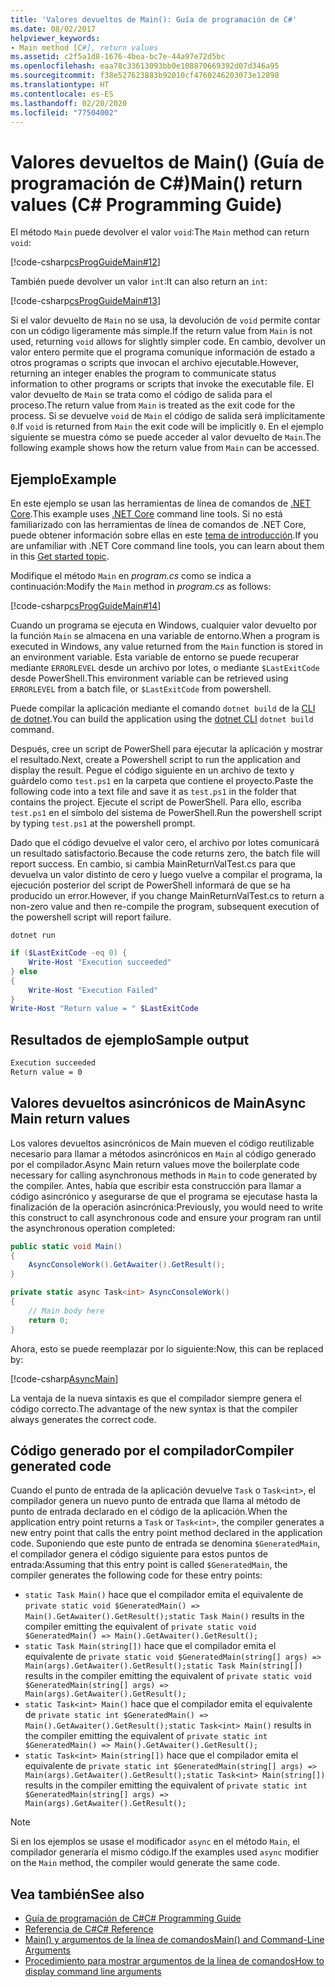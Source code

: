 ```yaml
---
title: 'Valores devueltos de Main(): Guía de programación de C#'
ms.date: 08/02/2017
helpviewer_keywords:
- Main method [C#], return values
ms.assetid: c2f5a1d8-1676-4bea-bc7e-44a97e72d5bc
ms.openlocfilehash: eaa78c33613093bb0e108870669392d07d346a95
ms.sourcegitcommit: f38e527623883b92010cf4760246203073e12898
ms.translationtype: HT
ms.contentlocale: es-ES
ms.lasthandoff: 02/20/2020
ms.locfileid: "77504002"
---
```

# <a name="main-return-values-c-programming-guide"></a><span data-ttu-id="1dafc-102">Valores devueltos de Main() (Guía de programación de C#)</span><span class="sxs-lookup"><span data-stu-id="1dafc-102">Main() return values (C# Programming Guide)</span></span>

<span data-ttu-id="1dafc-103">El método `Main` puede devolver el valor `void`:</span><span class="sxs-lookup"><span data-stu-id="1dafc-103">The `Main` method can return `void`:</span></span>

 [!code-csharp[csProgGuideMain#12](~/samples/snippets/csharp/VS_Snippets_VBCSharp/csProgGuideMain/CS/Class3.cs#12)]

<span data-ttu-id="1dafc-104">También puede devolver un valor `int`:</span><span class="sxs-lookup"><span data-stu-id="1dafc-104">It can also return an `int`:</span></span>

 [!code-csharp[csProgGuideMain#13](~/samples/snippets/csharp/VS_Snippets_VBCSharp/csProgGuideMain/CS/Class3.cs#13)]

<span data-ttu-id="1dafc-105">Si el valor devuelto de `Main` no se usa, la devolución de `void` permite contar con un código ligeramente más simple.</span><span class="sxs-lookup"><span data-stu-id="1dafc-105">If the return value from `Main` is not used, returning `void` allows for slightly simpler code.</span></span> <span data-ttu-id="1dafc-106">En cambio, devolver un valor entero permite que el programa comunique información de estado a otros programas o scripts que invocan el archivo ejecutable.</span><span class="sxs-lookup"><span data-stu-id="1dafc-106">However, returning an integer enables the program to communicate status information to other programs or scripts that invoke the executable file.</span></span> <span data-ttu-id="1dafc-107">El valor devuelto de `Main` se trata como el código de salida para el proceso.</span><span class="sxs-lookup"><span data-stu-id="1dafc-107">The return value from `Main` is treated as the exit code for the process.</span></span> <span data-ttu-id="1dafc-108">Si se devuelve `void` de `Main` el código de salida será implícitamente `0`.</span><span class="sxs-lookup"><span data-stu-id="1dafc-108">If `void` is returned from `Main` the exit code will be implicitly `0`.</span></span> <span data-ttu-id="1dafc-109">En el ejemplo siguiente se muestra cómo se puede acceder al valor devuelto de `Main`.</span><span class="sxs-lookup"><span data-stu-id="1dafc-109">The following example shows how the return value from `Main` can be accessed.</span></span>

## <a name="example"></a><span data-ttu-id="1dafc-110">Ejemplo</span><span class="sxs-lookup"><span data-stu-id="1dafc-110">Example</span></span>

<span data-ttu-id="1dafc-111">En este ejemplo se usan las herramientas de línea de comandos de [.NET Core](../../../core/index.md).</span><span class="sxs-lookup"><span data-stu-id="1dafc-111">This example uses [.NET Core](../../../core/index.md) command line tools.</span></span> <span data-ttu-id="1dafc-112">Si no está familiarizado con las herramientas de línea de comandos de .NET Core, puede obtener información sobre ellas en este [tema de introducción](../../../core/tutorials/cli-create-console-app.md).</span><span class="sxs-lookup"><span data-stu-id="1dafc-112">If you are unfamiliar with .NET Core command line tools, you can learn about them in this [Get started topic](../../../core/tutorials/cli-create-console-app.md).</span></span>

<span data-ttu-id="1dafc-113">Modifique el método `Main` en *program.cs* como se indica a continuación:</span><span class="sxs-lookup"><span data-stu-id="1dafc-113">Modify the `Main` method in *program.cs* as follows:</span></span>

 [!code-csharp[csProgGuideMain#14](~/samples/snippets/csharp/VS_Snippets_VBCSharp/csProgGuideMain/CS/Class3.cs#14)]

<span data-ttu-id="1dafc-114">Cuando un programa se ejecuta en Windows, cualquier valor devuelto por la función `Main` se almacena en una variable de entorno.</span><span class="sxs-lookup"><span data-stu-id="1dafc-114">When a program is executed in Windows, any value returned from the `Main` function is stored in an environment variable.</span></span> <span data-ttu-id="1dafc-115">Esta variable de entorno se puede recuperar mediante `ERRORLEVEL` desde un archivo por lotes, o mediante `$LastExitCode` desde PowerShell.</span><span class="sxs-lookup"><span data-stu-id="1dafc-115">This environment variable can be retrieved using `ERRORLEVEL` from a batch file, or `$LastExitCode` from powershell.</span></span>

<span data-ttu-id="1dafc-116">Puede compilar la aplicación mediante el comando `dotnet build` de la [CLI de dotnet](../../../core/tools/dotnet.md).</span><span class="sxs-lookup"><span data-stu-id="1dafc-116">You can build the application using the [dotnet CLI](../../../core/tools/dotnet.md) `dotnet build` command.</span></span>

<span data-ttu-id="1dafc-117">Después, cree un script de PowerShell para ejecutar la aplicación y mostrar el resultado.</span><span class="sxs-lookup"><span data-stu-id="1dafc-117">Next, create a Powershell script to run the application and display the result.</span></span> <span data-ttu-id="1dafc-118">Pegue el código siguiente en un archivo de texto y guárdelo como `test.ps1` en la carpeta que contiene el proyecto.</span><span class="sxs-lookup"><span data-stu-id="1dafc-118">Paste the following code into a text file and save it as `test.ps1` in the folder that contains the project.</span></span> <span data-ttu-id="1dafc-119">Ejecute el script de PowerShell. Para ello, escriba `test.ps1` en el símbolo del sistema de PowerShell.</span><span class="sxs-lookup"><span data-stu-id="1dafc-119">Run the powershell script by typing `test.ps1` at the powershell prompt.</span></span>

<span data-ttu-id="1dafc-120">Dado que el código devuelve el valor cero, el archivo por lotes comunicará un resultado satisfactorio.</span><span class="sxs-lookup"><span data-stu-id="1dafc-120">Because the code returns zero, the batch file will report success.</span></span> <span data-ttu-id="1dafc-121">En cambio, si cambia MainReturnValTest.cs para que devuelva un valor distinto de cero y luego vuelve a compilar el programa, la ejecución posterior del script de PowerShell informará de que se ha producido un error.</span><span class="sxs-lookup"><span data-stu-id="1dafc-121">However, if you change MainReturnValTest.cs to return a non-zero value and then re-compile the program, subsequent execution of the powershell script will report failure.</span></span>

```dotnetcli
dotnet run
```

```powershell
if ($LastExitCode -eq 0) {
    Write-Host "Execution succeeded"
} else
{
    Write-Host "Execution Failed"
}
Write-Host "Return value = " $LastExitCode
```

## <a name="sample-output"></a><span data-ttu-id="1dafc-122">Resultados de ejemplo</span><span class="sxs-lookup"><span data-stu-id="1dafc-122">Sample output</span></span>

```txt
Execution succeeded
Return value = 0
```

## <a name="async-main-return-values"></a><span data-ttu-id="1dafc-123">Valores devueltos asincrónicos de Main</span><span class="sxs-lookup"><span data-stu-id="1dafc-123">Async Main return values</span></span>

<span data-ttu-id="1dafc-124">Los valores devueltos asincrónicos de Main mueven el código reutilizable necesario para llamar a métodos asincrónicos en `Main` al código generado por el compilador.</span><span class="sxs-lookup"><span data-stu-id="1dafc-124">Async Main return values move the boilerplate code necessary for calling asynchronous methods in `Main` to code generated by the compiler.</span></span> <span data-ttu-id="1dafc-125">Antes, había que escribir esta construcción para llamar a código asincrónico y asegurarse de que el programa se ejecutase hasta la finalización de la operación asincrónica:</span><span class="sxs-lookup"><span data-stu-id="1dafc-125">Previously, you would need to write this construct to call asynchronous code and ensure your program ran until the asynchronous operation completed:</span></span>

```csharp
public static void Main()
{
    AsyncConsoleWork().GetAwaiter().GetResult();
}

private static async Task<int> AsyncConsoleWork()
{
    // Main body here
    return 0;
}
```

<span data-ttu-id="1dafc-126">Ahora, esto se puede reemplazar por lo siguiente:</span><span class="sxs-lookup"><span data-stu-id="1dafc-126">Now, this can be replaced by:</span></span>

[!code-csharp[AsyncMain](../../../../samples/snippets/csharp/main-arguments/program.cs#AsyncMain)]

<span data-ttu-id="1dafc-127">La ventaja de la nueva sintaxis es que el compilador siempre genera el código correcto.</span><span class="sxs-lookup"><span data-stu-id="1dafc-127">The advantage of the new syntax is that the compiler always generates the correct code.</span></span>

## <a name="compiler-generated-code"></a><span data-ttu-id="1dafc-128">Código generado por el compilador</span><span class="sxs-lookup"><span data-stu-id="1dafc-128">Compiler generated code</span></span>

<span data-ttu-id="1dafc-129">Cuando el punto de entrada de la aplicación devuelve `Task` o `Task<int>`, el compilador genera un nuevo punto de entrada que llama al método de punto de entrada declarado en el código de la aplicación.</span><span class="sxs-lookup"><span data-stu-id="1dafc-129">When the application entry point returns a `Task` or `Task<int>`, the compiler generates a new entry point that calls the entry point method declared in the application code.</span></span> <span data-ttu-id="1dafc-130">Suponiendo que este punto de entrada se denomina `$GeneratedMain`, el compilador genera el código siguiente para estos puntos de entrada:</span><span class="sxs-lookup"><span data-stu-id="1dafc-130">Assuming that this entry point is called `$GeneratedMain`, the compiler generates the following code for these entry points:</span></span>

- <span data-ttu-id="1dafc-131">`static Task Main()` hace que el compilador emita el equivalente de `private static void $GeneratedMain() => Main().GetAwaiter().GetResult();`</span><span class="sxs-lookup"><span data-stu-id="1dafc-131">`static Task Main()` results in the compiler emitting the equivalent of `private static void $GeneratedMain() => Main().GetAwaiter().GetResult();`</span></span>
- <span data-ttu-id="1dafc-132">`static Task Main(string[])` hace que el compilador emita el equivalente de `private static void $GeneratedMain(string[] args) => Main(args).GetAwaiter().GetResult();`</span><span class="sxs-lookup"><span data-stu-id="1dafc-132">`static Task Main(string[])` results in the compiler emitting the equivalent of `private static void $GeneratedMain(string[] args) => Main(args).GetAwaiter().GetResult();`</span></span>
- <span data-ttu-id="1dafc-133">`static Task<int> Main()` hace que el compilador emita el equivalente de `private static int $GeneratedMain() => Main().GetAwaiter().GetResult();`</span><span class="sxs-lookup"><span data-stu-id="1dafc-133">`static Task<int> Main()` results in the compiler emitting the equivalent of `private static int $GeneratedMain() => Main().GetAwaiter().GetResult();`</span></span>
- <span data-ttu-id="1dafc-134">`static Task<int> Main(string[])` hace que el compilador emita el equivalente de `private static int $GeneratedMain(string[] args) => Main(args).GetAwaiter().GetResult();`</span><span class="sxs-lookup"><span data-stu-id="1dafc-134">`static Task<int> Main(string[])` results in the compiler emitting the equivalent of `private static int $GeneratedMain(string[] args) => Main(args).GetAwaiter().GetResult();`</span></span>

> [!NOTE]
><span data-ttu-id="1dafc-135">Si en los ejemplos se usase el modificador `async` en el método `Main`, el compilador generaría el mismo código.</span><span class="sxs-lookup"><span data-stu-id="1dafc-135">If the examples used `async` modifier on the `Main` method, the compiler would generate the same code.</span></span>

## <a name="see-also"></a><span data-ttu-id="1dafc-136">Vea también</span><span class="sxs-lookup"><span data-stu-id="1dafc-136">See also</span></span>

- [<span data-ttu-id="1dafc-137">Guía de programación de C#</span><span class="sxs-lookup"><span data-stu-id="1dafc-137">C# Programming Guide</span></span>](../index.md)
- [<span data-ttu-id="1dafc-138">Referencia de C#</span><span class="sxs-lookup"><span data-stu-id="1dafc-138">C# Reference</span></span>](../index.md)
- [<span data-ttu-id="1dafc-139">Main() y argumentos de la línea de comandos</span><span class="sxs-lookup"><span data-stu-id="1dafc-139">Main() and Command-Line Arguments</span></span>](index.md)
- [<span data-ttu-id="1dafc-140">Procedimiento para mostrar argumentos de la línea de comandos</span><span class="sxs-lookup"><span data-stu-id="1dafc-140">How to display command line arguments</span></span>](./how-to-display-command-line-arguments.md)
